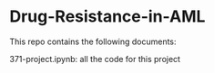 # Drug-Resistance-in-AML

This repo contains the following documents:

371-project.ipynb: all the code for this project
